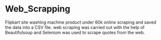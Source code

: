 # Web_Scrapping


Flipkart site washing machine product under 60k online scraping and saved the data into a CSV file. web scraping was carried out with the help of Beautifulsoup and Selenium was used to scrape quotes from the web.

